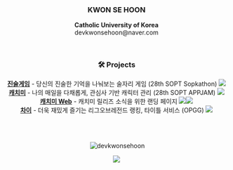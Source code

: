 <h3 align="center">KWON SE HOON</h3>
<p align="center">
	<b>Catholic University of Korea</b><br>
	devkwonsehoon@naver.com
</p>


<br>
<h3 align="center">🛠️ Projects</h3>
<p align="center">
	<a href="https://github.com/SOPKATHON-28th/server"><b>진술게임</b></a> - 당신의 진술한 기억을 나눠보는 술자리 게임 (28th SOPT Sopkathon)</a> <img src="https://img.shields.io/badge/Node.js-339933?style=flat-square&logo=Node.js&logoColor=white"/><br>
	<a href="https://github.com/TeamCatchMe/CatchMe-If-You-Server"><b>캐치미</b></a> - 나의 매일을 다채롭게, 관심사 기반 캐릭터 관리 (28th SOPT APPJAM)</a> <img src="https://img.shields.io/badge/Node.js-339933?style=flat-square&logo=Node.js&logoColor=white"/><br>
	<a href="http://catchme.site/"><b>캐치미 Web</b></a> - 캐치미 릴리즈 소식을 위한 랜딩 페이지</a> <img src="https://img.shields.io/badge/NestJs-333333?style=flat-square&logo=NestJs&logoColor=red"/><img src="https://img.shields.io/badge/HTML&CSS-ffffff?style=flat-square&logo=HTML&logoColor=red"/><br>
	<a href="https://github.com/OPGG-HACKTHON/mobile-a-backend"><b>차이</b></a> - 더욱 재밌게 즐기는 리그오브레전드 랭킹, 타이틀 서비스 (OPGG)</a> <img src="https://img.shields.io/badge/NestJs-333333?style=flat-square&logo=NestJs&logoColor=red"/><br>	
 </p>
<br>
<br>
<p align="center">&nbsp;<img align="center" src="https://github-readme-stats.vercel.app/api?username=devkwonsehoon&show_icons=true&locale=en" alt="devkwonsehoon" /></p>

<p align="center">
<a href="https://hits.seeyoufarm.com"><img src="https://hits.seeyoufarm.com/api/count/incr/badge.svg?url=https%3A%2F%2Fgithub.com%2Fdevkwonsehoon&count_bg=%23001AFB&title_bg=%235C93FB&icon=&icon_color=%23D5D5D5&title=hits&edge_flat=false"/></a>
</p>
